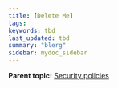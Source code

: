 ```yaml
---
title: [Delete Me]
tags:
keywords: tbd
last_updated: tbd
summary: "blerg"
sidebar: mydoc_sidebar
---
```



**Parent topic:** [Security policies](../../admin/data_security/security_policy.html)
